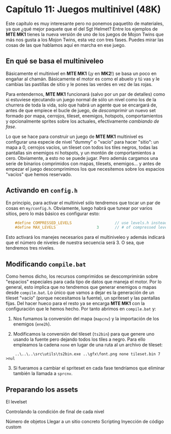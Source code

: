 # Capítulo 11: Juegos multinivel (48K)

Este capítulo es muy interesante pero no ponemos paquetito de materiales, ya que ¿qué mejor paquete que el del Sgt Helmet? Entre los ejemplos de **MTE MK1** tienes la nueva versión de uno de los juegos de Mojon Twins que más nos gusta a los Mojon Twins, esta vez con tres fases. Puedes mirar las cosas de las que hablamos aquí en marcha en ese juego.

## En qué se basa el multiniveleo

Básicamente el multinivel en **MTE MK1** (¡y en **MK2**!) se basa un poco en engañar al chamán. Básicamente el motor es como el abuelo y tú vas y le cambias las pastillas de sitio y le pones las verdes en vez de las rojas. 

Para entendernos, **MTE MK1** funcionará (salvo por un par de detalles) como si estuviese ejecutando un juego normal de sólo un nivel como los de la churrera de toda la vida, solo que habrá un agente que se encargará de, antes de que empiece el bucle de juego, de *descomprimir* un nuevo set formado por mapa, cerrojos, tileset, enemigos, hotspots, comportamientos y opcionalmente sprites sobre los actuales, efectivamente *cambiando de fase*.

Lo que se hace para construir un juego de **MTE MK1** multinivel es configurar una especie de nivel "dummy" o "vacío" para hacer "sitio": un mapa a 0, cerrojos vacíos, un tileset con todos los tiles negros, todas las pantallas sin enemigos ni hotspots, y un montón de comportamientos a cero. Obviamente, a esto no se puede jugar. Pero además cargamos una serie de binarios comprimidos con mapas, tilesets, enemigos... y antes de empezar el juego descomprimimos los que necesitemos sobre los espacios "vacíos" que hemos reservado.

## Activando en `config.h`

En principio, para activar el multinivel sólo tendremos que tocar un par de cosas en `my/config.h`. Obviamente, luego habrá que tunear por varios sitios, pero lo más básico es configurar esto:

```c
	#define COMPRESSED_LEVELS 					// use levels.h instead of mapa.h and enems.h (!)
	#define MAX_LEVELS					3		// # of compressed levels
```

Esto activará los manejes necesarios para el multiniveleo y además indicará que el número de niveles de nuestra secuencia será 3. O sea, que tendremos tres niveles.

## Modificando `compile.bat`

Como hemos dicho, los recursos comprimidos se descomprimirán sobre "espacios" especiales para cada tipo de datos que maneja el motor. Por lo general, esto implica que no tendremos que generar enemigos o mapas desde `compile.bat`. Lo único que vamos a dejar es la generación de un tileset "vacío" (porque necesitamos la fuente), un spriteset y las pantallas fijas. Del hacer hueco para el resto ya se encarga **MTE MK1** con la configuración que le hemos hecho. Por tanto abrimos en `compile.bat` y:

1. Nos fumamos la conversión del mapa (`mapcnv`) y la importación de los enemigos (`ene2h`).

2. Modificamos la conversión del tileset (`ts2bin`) para que genere uno usando la fuente pero dejando todos los tiles a negro. Para ello empleamos la cadena `none` en lugar de una ruta al un archivo de tileset:

```
	..\..\..\src\utils\ts2bin.exe ..\gfx\font.png none tileset.bin 7 >nul
```

3. Si fueramos a cambiar el spriteset en cada fase tendríamos que eliminar también la llamada a `sprcnv`.

## Preparando los assets

El levelset

Controlando la condición de final de cada nivel

Número de objetos
Llegar a un sitio concreto
Scripting
Inyección de código custom
